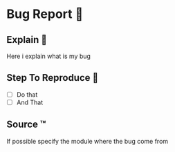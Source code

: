 # Bug Report :page_facing_up:

## Explain :pencil:

Here i explain what is my bug

## Step To Reproduce :link:

- [ ] Do that
- [ ] And That

## Source :tm:

If possible specify the module where the bug come from
